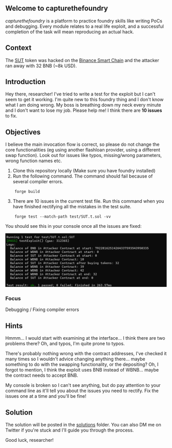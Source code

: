 
## Welcome to capturethefoundry

_capturethefoundry_ is a platform to practice foundry skills like writing PoCs and debugging. Every module relates to a real life exploit, and a successful completion of the task will mean reproducing an actual hack.

## Context 

The [SUT](https://twitter.com/bulu4477/status/1682983956080377857) token was hacked on the [Binance Smart Chain](https://bscscan.com/tx/0xfa1ece5381b9e2b2b83cb10faefde7632ca411bb38dd6bafe1f1140b1360f6ae) and the attacker ran away with 32 BNB (~8k USD).

## Introduction

Hey there, researcher! I've tried to write a test for the exploit but I can't seem to get it working. I'm quite new to this foundry thing and I don't know what I am doing wrong. My boss is breathing down my neck every minute and I don't want to lose my job. Please help me! I think there are **10 issues** to fix.

## Objectives

I believe the main invocation flow is correct, so please do not change the core functionalities (eg using another flashloan provider, using a different swap function). Look out for issues like typos, missing/wrong parameters, wrong function names etc.

1. Clone this repository locally (Make sure you have foundry installed)
2. Run the following command. The command should fail because of several compiler errors.  

```
    forge build
```
3. There are 10 issues in the current test file. Run this command when you have finished rectifying all the mistakes in the test suite.

```
    forge test --match-path test/SUT.t.sol -vv
```

You should see this in your console once all the issues are fixed: 

![Sucessful Test](images/testsuccess.png)

### Focus

Debugging / Fixing compiler errors

## Hints

Hmmm... I would start with examining at the interface... I think there are two problems there? Oh, and typos, I'm quite prone to typos.  

There's probably nothing wrong with the contract addresses, I've checked it many times so I wouldn't advice changing anything there... maybe something to do with the swapping functionality, or the depositing? Oh, I forgot to mention, I think the exploit uses BNB instead of WBNB... maybe the contract needs to accept BNB.

My console is broken so I can't see anything, but do pay attention to your command line as it'll tell you about the issues you need to rectify. Fix the issues one at a time and you'll be fine!

## Solution

The solution will be posted in the [solutions](https://github.com/capturethefoundry/sut/tree/main/solution/solution.md) folder. You can also DM me on Twitter if you're stuck and I'll guide you through the process.

Good luck, researcher!



